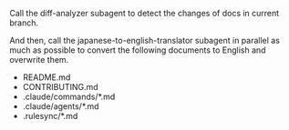 Call the diff-analyzer subagent to detect the changes of docs in current branch.

And then, call the japanese-to-english-translator subagent in parallel as much as possible to convert the following documents to English and overwrite them.

- README.md
- CONTRIBUTING.md
- .claude/commands/*.md
- .claude/agents/*.md
- .rulesync/*.md
